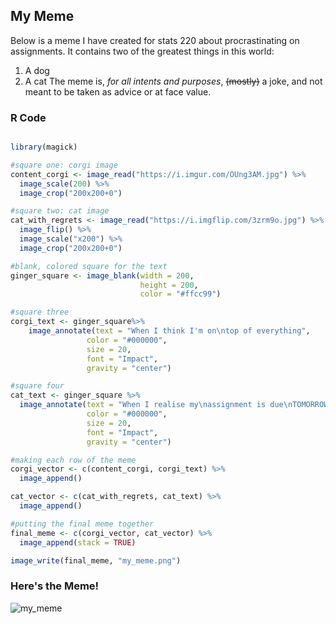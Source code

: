 ## My Meme

Below is a meme I have created for stats 220 about procrastinating on assignments. It contains two of the greatest things in this world:
1. A dog
2. A cat
The meme is, *for all intents and purposes*, ~~(mostly)~~ a joke, and not meant to be taken as advice or at face value.

### R Code 
```r

library(magick)

#square one: corgi image
content_corgi <- image_read("https://i.imgur.com/OUng3AM.jpg") %>%
  image_scale(200) %>%
  image_crop("200x200+0")

#square two: cat image
cat_with_regrets <- image_read("https://i.imgflip.com/3zrm9o.jpg") %>%
  image_flip() %>%
  image_scale("x200") %>%
  image_crop("200x200+0") 

#blank, colored square for the text
ginger_square <- image_blank(width = 200,
                             height = 200, 
                             color = "#ffcc99")

#square three
corgi_text <- ginger_square%>%
    image_annotate(text = "When I think I'm on\ntop of everything",               
                 color = "#000000",
                 size = 20,
                 font = "Impact",
                 gravity = "center")

#square four
cat_text <- ginger_square %>%
  image_annotate(text = "When I realise my\nassignment is due\nTOMORROW",
                 color = "#000000",
                 size = 20,
                 font = "Impact",
                 gravity = "center")

#making each row of the meme
corgi_vector <- c(content_corgi, corgi_text) %>%
  image_append()

cat_vector <- c(cat_with_regrets, cat_text) %>%
  image_append()

#putting the final meme together
final_meme <- c(corgi_vector, cat_vector) %>%
  image_append(stack = TRUE)

image_write(final_meme, "my_meme.png")


```
### Here's the Meme!
![my_meme](https://user-images.githubusercontent.com/100745233/159192148-e3616808-2f45-43eb-8a38-ba02176baf82.png)
